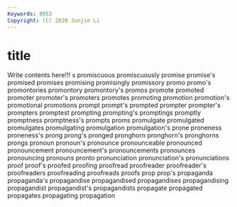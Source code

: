 ```yaml
---
Keywords: 9953
Copyright: (C) 2020 Junjie Li
---
```


# title

Write contents here!!!
s 
promiscuous 
promiscuously 
promise 
promise's 
promised
promises 
promising 
promisingly 
promissory 
promo 
promo's 
promontories 
promontory 
promontory's 
promos
promote 
promoted 
promoter 
promoter's 
promoters 
promotes 
promoting 
promotion 
promotion's 
promotional
promotions 
prompt 
prompt's 
prompted 
prompter 
prompter's 
prompters 
promptest 
prompting 
prompting's
promptings 
promptly 
promptness 
promptness's 
prompts 
proms 
promulgate 
promulgated 
promulgates 
promulgating
promulgation 
promulgation's 
prone 
proneness 
proneness's 
prong 
prong's 
pronged 
pronghorn 
pronghorn's
pronghorns 
prongs 
pronoun 
pronoun's 
pronounce 
pronounceable 
pronounced 
pronouncement 
pronouncement's 
pronouncements
pronounces 
pronouncing 
pronouns 
pronto 
pronunciation 
pronunciation's 
pronunciations 
proof 
proof's 
proofed
proofing 
proofread 
proofreader 
proofreader's 
proofreaders 
proofreading 
proofreads 
proofs 
prop 
prop's
propaganda 
propaganda's 
propagandise 
propagandised 
propagandises 
propagandising 
propagandist 
propagandist's 
propagandists 
propagate
propagated 
propagates 
propagating 
propagation 
